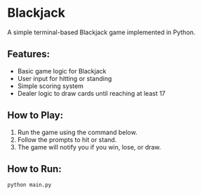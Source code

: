 # Blackjack

A simple terminal-based Blackjack game implemented in Python.

## Features:
- Basic game logic for Blackjack
- User input for hitting or standing
- Simple scoring system
- Dealer logic to draw cards until reaching at least 17

## How to Play:
1. Run the game using the command below.
2. Follow the prompts to hit or stand.
3. The game will notify you if you win, lose, or draw.

## How to Run:
```bash
python main.py
